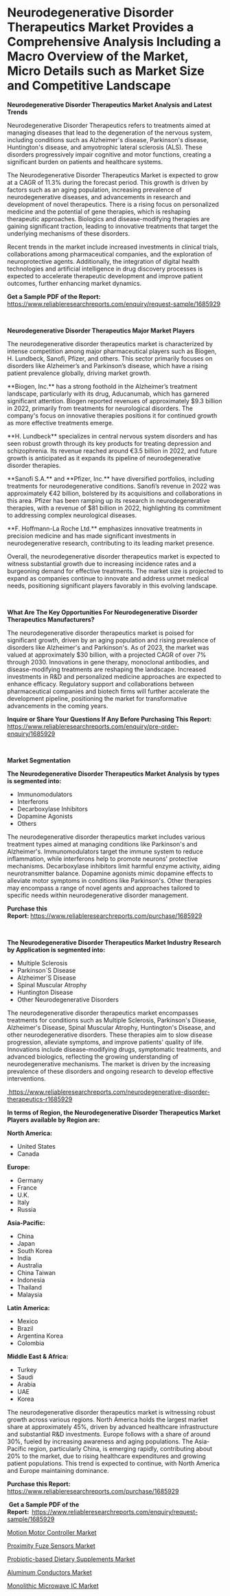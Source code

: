 <p><h1>Neurodegenerative Disorder Therapeutics Market Provides a Comprehensive Analysis Including a Macro Overview of the Market, Micro Details such as Market Size and Competitive Landscape</h1></p><p><strong>Neurodegenerative Disorder Therapeutics Market Analysis and Latest Trends</strong></p>
<p><p>Neurodegenerative Disorder Therapeutics refers to treatments aimed at managing diseases that lead to the degeneration of the nervous system, including conditions such as Alzheimer's disease, Parkinson's disease, Huntington's disease, and amyotrophic lateral sclerosis (ALS). These disorders progressively impair cognitive and motor functions, creating a significant burden on patients and healthcare systems.</p><p>The Neurodegenerative Disorder Therapeutics Market is expected to grow at a CAGR of 11.3% during the forecast period. This growth is driven by factors such as an aging population, increasing prevalence of neurodegenerative diseases, and advancements in research and development of novel therapeutics. There is a rising focus on personalized medicine and the potential of gene therapies, which is reshaping therapeutic approaches. Biologics and disease-modifying therapies are gaining significant traction, leading to innovative treatments that target the underlying mechanisms of these disorders.</p><p>Recent trends in the market include increased investments in clinical trials, collaborations among pharmaceutical companies, and the exploration of neuroprotective agents. Additionally, the integration of digital health technologies and artificial intelligence in drug discovery processes is expected to accelerate therapeutic development and improve patient outcomes, further enhancing market dynamics.</p></p>
<p><strong>Get a Sample PDF of the Report:&nbsp;</strong> <a href="https://www.reliableresearchreports.com/enquiry/request-sample/1685929?utm_campaign=24&utm_medium=2&utm_source=Github&utm_content=ia&utm_term=06102024&utm_id=neurodegenerative-disorder-therapeutics">https://www.reliableresearchreports.com/enquiry/request-sample/1685929</a></p>
<p>&nbsp;</p>
<p><strong>Neurodegenerative Disorder Therapeutics Major Market Players</strong></p>
<p><p>The neurodegenerative disorder therapeutics market is characterized by intense competition among major pharmaceutical players such as Biogen, H. Lundbeck, Sanofi, Pfizer, and others. This sector primarily focuses on disorders like Alzheimer’s and Parkinson’s disease, which have a rising patient prevalence globally, driving market growth.</p><p>**Biogen, Inc.** has a strong foothold in the Alzheimer’s treatment landscape, particularly with its drug, Aducanumab, which has garnered significant attention. Biogen reported revenues of approximately $9.3 billion in 2022, primarily from treatments for neurological disorders. The company's focus on innovative therapies positions it for continued growth as more effective treatments emerge.</p><p>**H. Lundbeck** specializes in central nervous system disorders and has seen robust growth through its key products for treating depression and schizophrenia. Its revenue reached around €3.5 billion in 2022, and future growth is anticipated as it expands its pipeline of neurodegenerative disorder therapies.</p><p>**Sanofi S.A.** and **Pfizer, Inc.** have diversified portfolios, including treatments for neurodegenerative conditions. Sanofi’s revenue in 2022 was approximately €42 billion, bolstered by its acquisitions and collaborations in this area. Pfizer has been ramping up its research in neurodegenerative therapies, with a revenue of $81 billion in 2022, highlighting its commitment to addressing complex neurological diseases.</p><p>**F. Hoffmann-La Roche Ltd.** emphasizes innovative treatments in precision medicine and has made significant investments in neurodegenerative research, contributing to its leading market presence.</p><p>Overall, the neurodegenerative disorder therapeutics market is expected to witness substantial growth due to increasing incidence rates and a burgeoning demand for effective treatments. The market size is projected to expand as companies continue to innovate and address unmet medical needs, positioning significant players favorably in this evolving landscape.</p></p>
<p>&nbsp;</p>
<p><strong>What Are The Key Opportunities For Neurodegenerative Disorder Therapeutics Manufacturers?</strong></p>
<p><p>The neurodegenerative disorder therapeutics market is poised for significant growth, driven by an aging population and rising prevalence of disorders like Alzheimer's and Parkinson's. As of 2023, the market was valued at approximately $30 billion, with a projected CAGR of over 7% through 2030. Innovations in gene therapy, monoclonal antibodies, and disease-modifying treatments are reshaping the landscape. Increased investments in R&D and personalized medicine approaches are expected to enhance efficacy. Regulatory support and collaborations between pharmaceutical companies and biotech firms will further accelerate the development pipeline, positioning the market for transformative advancements in the coming years.</p></p>
<p><strong>Inquire or Share Your Questions If Any Before Purchasing This Report:</strong> <a href="https://www.reliableresearchreports.com/enquiry/pre-order-enquiry/1685929?utm_campaign=24&utm_medium=2&utm_source=Github&utm_content=ia&utm_term=06102024&utm_id=neurodegenerative-disorder-therapeutics">https://www.reliableresearchreports.com/enquiry/pre-order-enquiry/1685929</a></p>
<p>&nbsp;</p>
<p><strong>Market Segmentation</strong></p>
<p><strong>The Neurodegenerative Disorder Therapeutics Market Analysis by types is segmented into:</strong></p>
<p><ul><li>Immunomodulators</li><li>Interferons</li><li>Decarboxylase Inhibitors</li><li>Dopamine Agonists</li><li>Others</li></ul></p>
<p><p>The neurodegenerative disorder therapeutics market includes various treatment types aimed at managing conditions like Parkinson's and Alzheimer's. Immunomodulators target the immune system to reduce inflammation, while interferons help to promote neurons' protective mechanisms. Decarboxylase inhibitors limit harmful enzyme activity, aiding neurotransmitter balance. Dopamine agonists mimic dopamine effects to alleviate motor symptoms in conditions like Parkinson's. Other therapies may encompass a range of novel agents and approaches tailored to specific needs within neurodegenerative disorder management.</p></p>
<p><strong>Purchase this Report:&nbsp;</strong><a href="https://www.reliableresearchreports.com/purchase/1685929?utm_campaign=24&utm_medium=2&utm_source=Github&utm_content=ia&utm_term=06102024&utm_id=neurodegenerative-disorder-therapeutics">https://www.reliableresearchreports.com/purchase/1685929</a></p>
<p>&nbsp;</p>
<p><strong>The Neurodegenerative Disorder Therapeutics Market Industry Research by Application is segmented into:</strong></p>
<p><ul><li>Multiple Sclerosis</li><li>Parkinson`S Disease</li><li>Alzheimer`S Disease</li><li>Spinal Muscular Atrophy</li><li>Huntington Disease</li><li>Other Neurodegenerative Disorders</li></ul></p>
<p><p>The neurodegenerative disorder therapeutics market encompasses treatments for conditions such as Multiple Sclerosis, Parkinson's Disease, Alzheimer's Disease, Spinal Muscular Atrophy, Huntington's Disease, and other neurodegenerative disorders. These therapies aim to slow disease progression, alleviate symptoms, and improve patients' quality of life. Innovations include disease-modifying drugs, symptomatic treatments, and advanced biologics, reflecting the growing understanding of neurodegenerative mechanisms. The market is driven by the increasing prevalence of these disorders and ongoing research to develop effective interventions.</p></p>
<p><a href="https://www.reliableresearchreports.com/neurodegenerative-disorder-therapeutics-r1685929?utm_campaign=24&utm_medium=2&utm_source=Github&utm_content=ia&utm_term=06102024&utm_id=neurodegenerative-disorder-therapeutics">&nbsp;https://www.reliableresearchreports.com/neurodegenerative-disorder-therapeutics-r1685929</a></p>
<p><strong>In terms of Region, the Neurodegenerative Disorder Therapeutics Market Players available by Region are:</strong></p>
<p>
    <p> <strong> North America: </strong>
        <ul>
            <li>United States</li>
            <li>Canada</li>
        </ul>
        </p> 
    <p> <strong> Europe: </strong>
        <ul>
            <li>Germany</li>
            <li>France</li>
            <li>U.K.</li>
            <li>Italy</li>
            <li>Russia</li>
        </ul>
        </p> 
    <p> <strong> Asia-Pacific: </strong>
        <ul>
            <li>China</li>
            <li>Japan</li>
            <li>South Korea</li>
            <li>India</li>
            <li>Australia</li>
            <li>China Taiwan</li>
            <li>Indonesia</li>
            <li>Thailand</li>
            <li>Malaysia</li>
        </ul>
        </p> 
    <p> <strong> Latin America: </strong>
        <ul>
            <li>Mexico</li>
            <li>Brazil</li>
            <li>Argentina Korea</li>
            <li>Colombia</li>
        </ul>
        </p> 
    <p> <strong> Middle East & Africa: </strong>
        <ul>
            <li>Turkey</li>
            <li>Saudi</li>
            <li>Arabia</li>
            <li>UAE</li>
            <li>Korea</li>
        </ul>
    </p>
    </p>
<p><p>The neurodegenerative disorder therapeutics market is witnessing robust growth across various regions. North America holds the largest market share at approximately 45%, driven by advanced healthcare infrastructure and substantial R&D investments. Europe follows with a share of around 30%, fueled by increasing awareness and aging populations. The Asia-Pacific region, particularly China, is emerging rapidly, contributing about 20% to the market, due to rising healthcare expenditures and growing patient populations. This trend is expected to continue, with North America and Europe maintaining dominance.</p></p>
<p><strong>Purchase this Report: </strong><a href="https://www.reliableresearchreports.com/purchase/1685929?utm_campaign=24&utm_medium=2&utm_source=Github&utm_content=ia&utm_term=06102024&utm_id=neurodegenerative-disorder-therapeutics">https://www.reliableresearchreports.com/purchase/1685929</a></p>
<p>&nbsp;<strong>Get a Sample PDF of the Report:&nbsp;&nbsp;</strong><a href="https://www.reliableresearchreports.com/enquiry/request-sample/1685929?utm_campaign=24&utm_medium=2&utm_source=Github&utm_content=ia&utm_term=06102024&utm_id=neurodegenerative-disorder-therapeutics">https://www.reliableresearchreports.com/enquiry/request-sample/1685929</a></p>
<p><strong></strong></p>
<p><p><a href="https://www.linkedin.com/pulse/trends-global-motion-motor-controller-market-forecast-analysis-wtmcc?utm_campaign=24&utm_medium=2&utm_source=Github&utm_content=ia&utm_term=06102024&utm_id=neurodegenerative-disorder-therapeutics">Motion Motor Controller Market</a></p><p><a href="https://issuu.com/reportprime-2/docs/proximity-fuze-sensors-market-size-_88fe0bebc50267?utm_campaign=24&utm_medium=2&utm_source=Github&utm_content=ia&utm_term=06102024&utm_id=neurodegenerative-disorder-therapeutics">Proximity Fuze Sensors Market</a></p><p><a href="https://github.com/JosephineMcguire65/Market-Research-Report-List-1/blob/main/probiotic-based-dietary-supplements-market.md?utm_campaign=24&utm_medium=2&utm_source=Github&utm_content=ia&utm_term=06102024&utm_id=neurodegenerative-disorder-therapeutics">Probiotic-based Dietary Supplements Market</a></p><p><a href="https://github.com/NathanCarter327/Market-Research-Report-List-1/blob/main/aluminum-conductors-market.md?utm_campaign=24&utm_medium=2&utm_source=Github&utm_content=ia&utm_term=06102024&utm_id=neurodegenerative-disorder-therapeutics">Aluminum Conductors Market</a></p><p><a href="https://www.linkedin.com/pulse/monolithic-microwave-ic-market-transformation-comparative-analysis-cgnec?utm_campaign=24&utm_medium=2&utm_source=Github&utm_content=ia&utm_term=06102024&utm_id=neurodegenerative-disorder-therapeutics">Monolithic Microwave IC Market</a></p></p>